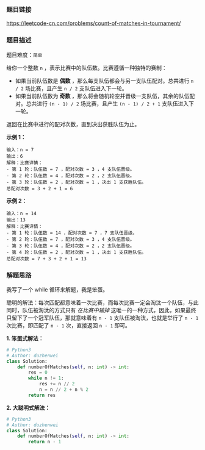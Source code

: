 ### 题目链接
https://leetcode-cn.com/problems/count-of-matches-in-tournament/

### 题目描述
题目难度：```简单```

给你一个整数 ```n``` ，表示比赛中的队伍数。比赛遵循一种独特的赛制：

- 如果当前队伍数是 **偶数** ，那么每支队伍都会与另一支队伍配对。总共进行 ```n / 2``` 场比赛，且产生 ```n / 2``` 支队伍进入下一轮。
- 如果当前队伍数为 **奇数** ，那么将会随机轮空并晋级一支队伍，其余的队伍配对。总共进行 ```(n - 1) / 2``` 场比赛，且产生 ```(n - 1) / 2 + 1``` 支队伍进入下一轮。

返回在比赛中进行的配对次数，直到决出获胜队伍为止。

**示例 1：**
```
输入：n = 7
输出：6
解释：比赛详情：
- 第 1 轮：队伍数 = 7 ，配对次数 = 3 ，4 支队伍晋级。
- 第 2 轮：队伍数 = 4 ，配对次数 = 2 ，2 支队伍晋级。
- 第 3 轮：队伍数 = 2 ，配对次数 = 1 ，决出 1 支获胜队伍。
总配对次数 = 3 + 2 + 1 = 6
```

**示例 2：**
```
输入：n = 14
输出：13
解释：比赛详情：
- 第 1 轮：队伍数 = 14 ，配对次数 = 7 ，7 支队伍晋级。
- 第 2 轮：队伍数 = 7 ，配对次数 = 3 ，4 支队伍晋级。 
- 第 3 轮：队伍数 = 4 ，配对次数 = 2 ，2 支队伍晋级。
- 第 4 轮：队伍数 = 2 ，配对次数 = 1 ，决出 1 支获胜队伍。
总配对次数 = 7 + 3 + 2 + 1 = 13
```

### 解题思路
我写了一个 while 循环来解题，我是笨蛋。

聪明的解法：每次匹配都意味着一次比赛，而每次比赛一定会淘汰一个队伍，与此同时，队伍被淘汰的方式只有 *在比赛中输掉* 这唯一的一种方式，因此，如果最终只留下了一个冠军队伍，那就意味着有 ```n - 1``` 支队伍被淘汰，也就是举行了 ```n - 1``` 次比赛，即匹配了 ```n - 1``` 次，直接返回 ```n - 1``` 即可。

**1. 笨蛋式解法：**
```python
# Python3
# Author: duzhenwei
class Solution:
    def numberOfMatches(self, n: int) -> int:
        res = 0
        while n != 1:
            res += n // 2
            n = n // 2 + n % 2
        return res
```

**2. 大聪明式解法：**
```python
# Python3
# Author: duzhenwei
class Solution:
    def numberOfMatches(self, n: int) -> int:
        return n - 1
```